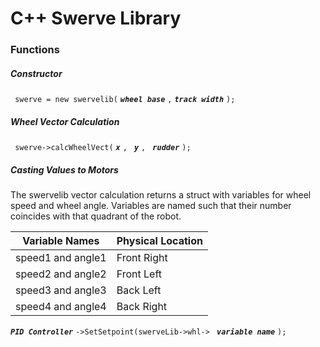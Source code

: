 # C++ Swerve Library
### Functions
##### Constructor
` swerve = new swervelib(` ***`wheel base`*** `,` ***`track width`*** `); `

##### Wheel Vector Calculation
` swerve->calcWheelVect(` ***`x`*** `, ` ***`y`*** `, ` ***`rudder`*** `); `

##### Casting Values to Motors
The swervelib vector calculation returns a struct with variables for wheel speed and wheel angle.
Variables are named such that their number coincides with that quadrant of the robot.

| Variable Names    | Physical Location |
|-------------------|-------------------|
| speed1 and angle1 | Front Right       |
| speed2 and angle2 | Front Left        |
| speed3 and angle3 | Back Left         |
| speed4 and angle4 | Back Right        |

***`PID Controller`*** `->SetSetpoint(swerveLib->whl-> ` ***`variable name`*** `);`
